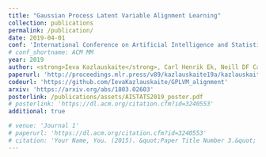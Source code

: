 ```yaml
---
title: "Gaussian Process Latent Variable Alignment Learning"
collection: publications
permalink: /publication/
date: 2019-04-01
conf: 'International Conference on Artificial Intelligence and Statistics (AISTATS)'
# conf_shortname: ACM MM
year: 2019
author: <strong>Ieva Kazlauskaite</strong>, Carl Henrik Ek, Neill DF Campbell
paperurl: 'http://proceedings.mlr.press/v89/kazlauskaite19a/kazlauskaite19a.pdf'
codeurl: 'https://github.com/IevaKazlauskaite/GPLVM_alignment'
arxiv: 'https://arxiv.org/abs/1803.02603'
posterlink: /publications/assets/AISTATS2019_poster.pdf
# posterlink: 'https://dl.acm.org/citation.cfm?id=3240553'
additional: true

# venue: 'Journal 1'
# paperurl: 'https://dl.acm.org/citation.cfm?id=3240553'
# citation: 'Your Name, You. (2015). &quot;Paper Title Number 3.&quot; <i>Journal 1</i>. 1(3).'
---
```

